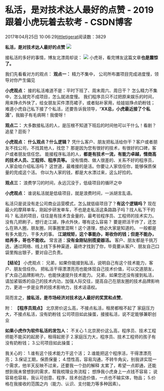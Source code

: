 
# 私活，是对技术达人最好的点赞 - 2019跟着小虎玩着去软考 - CSDN博客

2017年04月25日 10:06:29[littletigerat](https://me.csdn.net/littletigerat)阅读数：3829



**私活，是对技术达人最好的点赞**
![](https://img-blog.csdn.net/20170425102759358)

接私活的多好的事情，博友北漂周却说：
![](https://img-blog.csdn.net/20170425093538424)
小虎哥，看完博友这篇文章**也是震惊了。**

我们先看看对方的观点：
**观点一：**
精力不集中， 公司所布置项目完成进度慢，领导对你产生偏见

**小虎观点：**
接的私活难道不是：平时下班了、周末周六、周日干？
怎么精力不集中，怎么就完不成项目，怎么就进度慢。
我们程序员只不过把原来娱乐的时间，用来挣点外快了，给女朋友买件漂亮裙子，或者贴补家用，给娃娃挣点奶粉钱；
难道小虎自己私下接了个私活，还要告诉我领导，“**XX总，小虎最近接了个私活**”，我脑子有毛病啊！我傻呀！

**观点二：**
大多数接私活的人，是压根不知道下班后的时间他可以干什么！看剧？追星？逛街？

**小虎观点：**
**什么观点？什么逻辑？**
凭什么客户、朋友把私活给你干？客户或者朋友不找公司，不找其他人，找您？
那是因为您有很好的技术，有很好的口碑，客户或者朋友信任您。
能接程序私活的人，**都是有技术一流，有能力卓越，情商高的技术人员、工程师、程序员等。**
没有情商、做人很差的、关系不好的程序员，人家会给介绍私活吗？
这世道，最难接的是活。你要让人家信任你，能够保质保量的完成这个活。
你以为人家的钱，都是大水漂过来，这么好捡的。

**观点三：**
浪费学习的时间，永远沉没于，低级项目的循环之中

**小虎观点：**
谁说私活就是低级项目，就是浪费时间，一派胡言乱语。

私活只是说没有走公司商业运营模式，怎么就低级项目了？**有这个逻辑吗？**
现在最火的摩拜单车，刚起步研发单车，不也是走私活这条路路子吗？找人私下干的吗？
私活的项目，往往是有技术含金量的，最考验程序员、工程师的技术实力。
没有几把刷子，想行走江湖，挣点外快，哪有这么容易？
要是把活干炸了，还怎么在熟人圈，朋友圈，同事圈里混啊！这个道理，想必大家是知道的。
一般都是有多大能力，干多大的事。
**江湖规矩，这个事能办，哥收你的钱；但是不能办，给再多，哥也不能收。**
常言道：**没有金刚钻别揽瓷器活。**
客户、朋友都是千挑万选，通过网络、线上线下多种渠道，最终才找到了你，毕竟要从客户、朋友自己口袋里掏出银子，要对自己负责。

**【结论】**
小虎观点：
兄弟，如果你能接到私活，说明自己有这个技术能力，客户、朋友信任你。
把私活干得漂漂亮亮也能体现自己技术价值，可以交道朋友，扩大自己品牌影响力，也能快速提升技术能力。
兄弟，如果您还没有接到私活，请加紧锻炼的自己的技术内功，加强人际交往，提高自己在朋友圈的技术品牌影响力，更进一步是业界的技术影响力，技术话语权。

简而言之，**接私活，是市场经济对技术达人最好的奖赏和点赞**。

附：
**【程序员观点】**
北京房价这么高，不接点私活，租房都租不起了
家庭压力大，不接点私活，没有奶粉钱
公司项目如此操蛋，接接私活，说不定能够兼职创业

**如果小虎作为软件私活的发包人：**
不关心
1.北京房价这么高，程序员、技术工程师能不能买的起房子，租得起房子
2.家庭压力大，程序员、技术工程师的孩子有没有奶粉钱；
3.公司项目如此操蛋；

我关心的：
1.谁有这个技术能力干这个活；
2.谁能把这个程序活，干得漂漂亮亮；
3.保证工期，保质保量；
4.悟性高，容易沟通，不转牛角尖，别我讲实现一个需求，他半天反映不过来，还要我一个劲的解释
太累了，希望一点即通，还能想到我未曾想到的需求，帮我梳理业务流程；
想挣我小虎身上一点钱不容易；
说容易也容易，我认可创意、程序，技术创造价值，一点也不输实体，物品；
5.价格在我接收的范围之内（能力、认识、支付能力等多种因素）。






